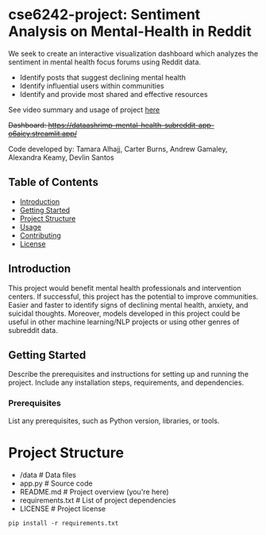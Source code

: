 # cse6242-project: Sentiment Analysis on Mental-Health in Reddit

We seek to create an interactive visualization dashboard which analyzes the sentiment in mental health focus forums using Reddit data. 
- Identify posts that suggest declining mental health
- Identify influential users within communities
- Identify and provide most shared and effective resources

See video summary and usage of project [here](https://youtu.be/d32QZHvV1_s)

~~Dashboard: https://dataashrimp-mental-health-subreddit-app-o6aicy.streamlit.app/~~ 

Code developed by: Tamara Alhajj, Carter Burns, Andrew Gamaley, Alexandra Keamy, Devlin Santos

## Table of Contents
- [Introduction](#introduction)
- [Getting Started](#getting-started)
- [Project Structure](#project-structure)
- [Usage](#usage)
- [Contributing](#contributing)
- [License](#license)

## Introduction

This project would benefit mental health professionals and intervention centers. If successful, this project has the potential to improve communities. Easier and faster to identify signs of declining mental health, anxiety, and suicidal thoughts. Moreover, models developed in this project could be useful in other machine learning/NLP projects or using other genres of subreddit data.

## Getting Started
Describe the prerequisites and instructions for setting up and running the project. Include any installation steps, requirements, and dependencies.

### Prerequisites
List any prerequisites, such as Python version, libraries, or tools.

# Project Structure

- /data             # Data files
- app.py            # Source code
- README.md         # Project overview (you're here)
- requirements.txt  # List of project dependencies
- LICENSE           # Project license



```shell
pip install -r requirements.txt
```
